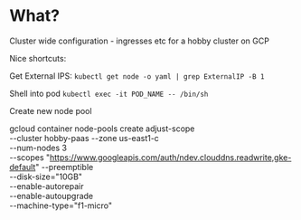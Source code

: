 What?
======

Cluster wide configuration - ingresses etc for a hobby cluster on GCP

Nice shortcuts:

Get External IPS:
`kubectl get node -o yaml | grep ExternalIP -B 1`

Shell into  pod
`kubectl exec -it POD_NAME -- /bin/sh`

Create new node pool

gcloud container node-pools create adjust-scope \
   --cluster hobby-paas --zone us-east1-c  \
   --num-nodes 3 \
   --scopes "https://www.googleapis.com/auth/ndev.clouddns.readwrite,gke-default"
   --preemptible \
   --disk-size="10GB" \
   --enable-autorepair \
   --enable-autoupgrade \
   --machine-type="f1-micro"
